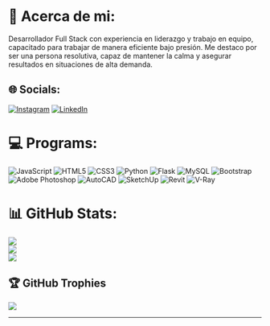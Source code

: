 # 💫 Acerca de mi:
Desarrollador Full Stack con experiencia en liderazgo y trabajo en equipo, capacitado para trabajar de manera eficiente bajo presión. Me destaco por ser una persona resolutiva, capaz de mantener la calma y asegurar resultados en situaciones de alta demanda.


## 🌐 Socials:
[![Instagram](https://img.shields.io/badge/Instagram-%23E4405F.svg?logo=Instagram&logoColor=white)](https://instagram.com/Alifares88) 
[![LinkedIn](https://img.shields.io/badge/LinkedIn-%230077B5.svg?logo=linkedin&logoColor=white)](https://linkedin.com/in/www.linkedin.com/in/ali-fares88) 

# 💻 Programs:
![JavaScript](https://img.shields.io/badge/javascript-%23323330.svg?style=for-the-badge&logo=javascript&logoColor=%23F7DF1E) 
![HTML5](https://img.shields.io/badge/html5-%23E34F26.svg?style=for-the-badge&logo=html5&logoColor=white) 
![CSS3](https://img.shields.io/badge/css3-%231572B6.svg?style=for-the-badge&logo=css3&logoColor=white) 
![Python](https://img.shields.io/badge/python-3670A0?style=for-the-badge&logo=python&logoColor=ffdd54) 
![Flask](https://img.shields.io/badge/flask-%23000.svg?style=for-the-badge&logo=flask&logoColor=white) 
![MySQL](https://img.shields.io/badge/mysql-4479A1.svg?style=for-the-badge&logo=mysql&logoColor=white) 
![Bootstrap](https://img.shields.io/badge/bootstrap-%238511FA.svg?style=for-the-badge&logo=bootstrap&logoColor=white)
![Adobe Photoshop](https://img.shields.io/badge/adobe%20photoshop-%2331A8FF.svg?style=for-the-badge&logo=adobe%20photoshop&logoColor=white)
![AutoCAD](https://img.shields.io/badge/autocad-%23E34F26.svg?style=for-the-badge&logo=autodesk&logoColor=white)
![SketchUp](https://img.shields.io/badge/sketchup-%23ff5533.svg?style=for-the-badge&logo=sketchup&logoColor=white)
![Revit](https://img.shields.io/badge/revit-%23007ACC.svg?style=for-the-badge&logo=autodesk&logoColor=white)
![V-Ray](https://img.shields.io/badge/vray-%23334C59.svg?style=for-the-badge&logo=vray&logoColor=white)

# 📊 GitHub Stats:
![](https://github-readme-stats.vercel.app/api?username=alimilan88&theme=dark&hide_border=false&include_all_commits=false&count_private=false)<br/>
![](https://github-readme-streak-stats.herokuapp.com/?user=alimilan88&theme=dark&hide_border=false)<br/>
![](https://github-readme-stats.vercel.app/api/top-langs/?username=alimilan88&theme=dark&hide_border=false&include_all_commits=false&count_private=false&layout=compact)

## 🏆 GitHub Trophies
![](https://github-profile-trophy.vercel.app/?username=alimilan88&theme=radical&no-frame=false&no-bg=true&margin-w=4)

---
